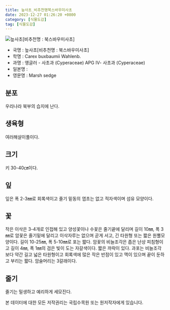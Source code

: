 ```yaml
---
title: 늪사초_비추천명북스바우미사초
date: 2023-12-27 01:26:20 +0800
category: [식물도감]
tag: [식물도감]
---
```




![늪사초[비추천명 : 북스바우미사초]](/fileUpload/plants/basic/Cyperaceae/Carex/4688/4688_1_th2.jpg)
- 국명 : 늪사초[비추천명 : 북스바우미사초]
- 학명 : Carex buxbaumii Wahlenb.
- 과명 : 앵글러 - 사초과 (Cyperaceae) APG Ⅳ- 사초과 (Cyperaceae)
- 일본명 : 
- 영문명 : Marsh sedge


## 분포
우리나라 북부의 습지에 난다.
## 생육형
여러해살이풀이다.
## 크기
키 30-40㎝이다.
## 잎
잎은 폭 2-3㎜로 회록색이고 줄기 밑동의 엽초는 없고 적자색이며 섬유 모양이다.
## 꽃
작은 이삭은 3-4개로 인접해 있고 양성꽃이나 수꽃은 줄기끝에 달리며 길이 10㎜, 폭 3㎜로 암꽃은 줄기밑에 달리고 이삭자루는 없으며 곧게 서고, 긴 타원형 또는 짧은 원뿔모양이다. 길이 10-25㎜, 폭 5-10㎜로  포는 짧다. 암꽃의 비늘조각은 좁은 난상 피침형이고 길이 4㎜, 폭 1㎜의 검은 빛이 도는 자갈색이다. 짧은 까락이 있다. 과포는 비늘조각보다 약간 길고 넓은 타원형이고 회록색에 많은 작은 반점이 있고 맥이 있으며 끝이 둔하고 부리는 짧다. 암술머리는 3갈래이다.
## 줄기
줄기는 밀생하고 예리하게 세모진다.






본 데이터에 대한 모든 저작권리는 국립수목원 또는 원저작자에게 있습니다.
